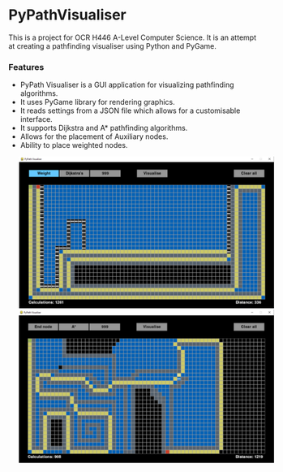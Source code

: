 # PyPathVisualiser
This is a project for OCR H446 A-Level Computer Science. It is an attempt at creating a pathfinding visualiser using Python and PyGame.

### Features

- PyPath Visualiser is a GUI application for visualizing pathfinding algorithms.
- It uses PyGame library for rendering graphics.
- It reads settings from a JSON file which allows for a customisable interface.
- It supports Dijkstra and A* pathfinding algorithms.
- Allows for the placement of Auxiliary nodes.
- Ability to place weighted nodes.

<p float="left">
  <img src="_imgs/path1.png" alt="Path 1" width="700" hspace="20"/> 
  <img src="_imgs/path2.png" alt="Path 2" width="700" hspace="20"/>
</p>